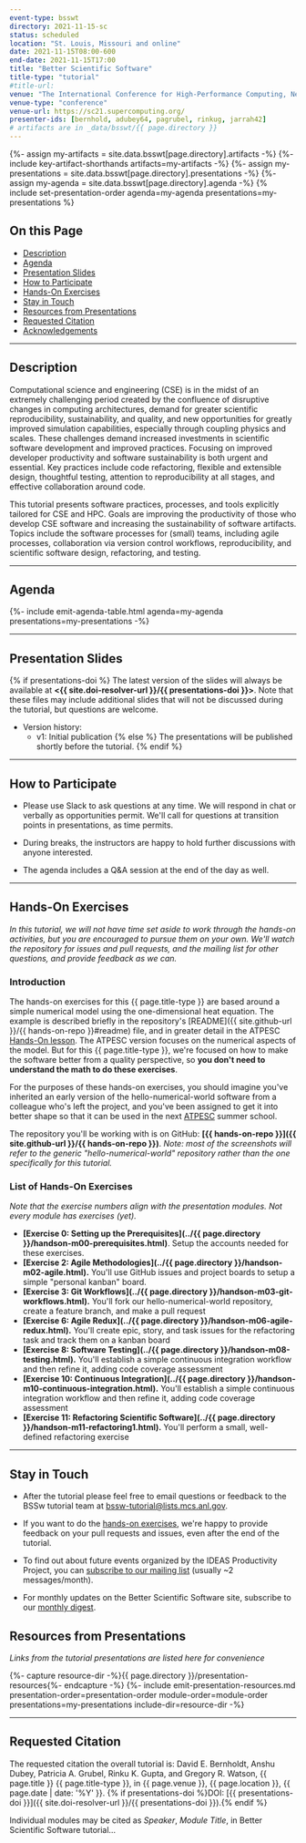 ```yaml
---
event-type: bsswt
directory: 2021-11-15-sc
status: scheduled
location: "St. Louis, Missouri and online"
date: 2021-11-15T08:00-600
end-date: 2021-11-15T17:00
title: "Better Scientific Software"
title-type: "tutorial"
#title-url:
venue: "The International Conference for High-Performance Computing, Networking, Storage, and Analysis (SC21)"
venue-type: "conference"
venue-url: https://sc21.supercomputing.org/
presenter-ids: [bernhold, adubey64, pagrubel, rinkug, jarrah42]
# artifacts are in _data/bsswt/{{ page.directory }}
---
```

{%- assign my-artifacts = site.data.bsswt[page.directory].artifacts -%}
{%- include key-artifact-shorthands artifacts=my-artifacts -%}
{%- assign my-presentations = site.data.bsswt[page.directory].presentations -%}
{%- assign my-agenda = site.data.bsswt[page.directory].agenda -%}
{% include set-presentation-order agenda=my-agenda presentations=my-presentations %}

## On this Page
* [Description](#description)
* [Agenda](#agenda)
* [Presentation Slides](#presentation-slides) 
* [How to Participate](#how-to-participate) 
* [Hands-On Exercises](#hands-on-exercises) 
* [Stay in Touch](#stay-in-touch) 
* [Resources from Presentations](#resources-from-presentations) 
* [Requested Citation](#requested-citation)
* [Acknowledgements](#acknowledgements)

---

## Description

Computational science and engineering (CSE) is in the midst of an extremely challenging period created by the confluence of disruptive changes in computing architectures, demand for greater scientific reproducibility, sustainability, and quality, and new opportunities for greatly improved simulation capabilities, especially through coupling physics and scales.  These challenges demand increased investments in scientific software development and improved practices.  Focusing on improved developer productivity and software sustainability is both urgent and essential.  Key practices include code refactoring, flexible and extensible design, thoughtful testing, attention to reproducibility at all stages, and effective collaboration around code.

This tutorial presents software practices, processes, and tools explicitly tailored for CSE and HPC.  Goals are improving the productivity of those who develop CSE software and increasing the sustainability of software artifacts. Topics include the software processes for (small) teams, including agile processes, collaboration via version control workflows, reproducibility, and scientific software design, refactoring, and testing.

---

## Agenda

{%- include emit-agenda-table.html agenda=my-agenda presentations=my-presentations -%}

---

## Presentation Slides

{% if presentations-doi %}
The latest version of the slides will always be available at **<{{ site.doi-resolver-url }}/{{ presentations-doi }}>**. Note that these files may include additional slides that will not be discussed during the tutorial, but questions are welcome.

* Version history:
  - v1: Initial publication
{% else %}
The presentations will be published shortly before the tutorial.
{% endif %}

---

## How to Participate

* Please use Slack to ask questions at any time.  We will respond in chat or verbally as opportunities permit.  We'll call for questions at transition points in presentations, as time permits.

* During breaks, the instructors are happy to hold further discussions with anyone interested.

* The agenda includes a Q&A session at the end of the day as well.

---
## Hands-On Exercises

*In this tutorial, we will not have time set aside to work through the hands-on activities, but you are encouraged to pursue them on your own.  We'll watch the repository for issues and pull requests, and the mailing list for other questions, and provide feedback as we can.*

### Introduction

The hands-on exercises for this {{ page.title-type }} are based around a simple numerical model using the one-dimensional heat equation.  The example is described briefly in the repository's [README]({{ site.github-url }}/{{ hands-on-repo }}#readme) file, and in greater detail in the ATPESC [Hands-On lesson](https://xsdk-project.github.io/MathPackagesTraining2020/lessons/hand_coded_heat/).  The ATPESC version focuses on the numerical aspects of the model.  But for this {{ page.title-type }}, we're focused on how to make the software better from a quality perspective, so **you don't need to understand the math to do these exercises**.

For the purposes of these hands-on exercises, you should imagine you've inherited an early version of the hello-numerical-world software from a colleague who's left the project, and you've been assigned to get it into better shape so that it can be used in the next [ATPESC](https://extremecomputingtraining.anl.gov/) summer school.

The repository you'll be working with is on GitHub: **[{{ hands-on-repo }}]({{ site.github-url }}/{{ hands-on-repo }})**.
*Note: most of the screenshots will refer to the generic "hello-numerical-world" repository rather than the one specifically for this tutorial.*

### List of Hands-On Exercises
*Note that the exercise numbers align with the presentation modules.  Not every module has exercises (yet).*
  * **[Exercise 0: Setting up the Prerequisites](../{{ page.directory }}/handson-m00-prerequisites.html)**. Setup the accounts needed for these exercises.
  * **[Exercise 2: Agile Methodologies](../{{ page.directory }}/handson-m02-agile.html).**  You'll use GitHub issues and project boards to setup a simple "personal kanban" board.
  * **[Exercise 3: Git Workflows](../{{ page.directory }}/handson-m03-git-workflows.html).** You'll fork our hello-numerical-world repository, create a feature branch, and make a pull request
  * **[Exercise 6: Agile Redux](../{{ page.directory }}/handson-m06-agile-redux.html).**  You'll create epic, story, and task issues for the refactoring task and track them on a kanban board
  * **[Exercise 8: Software Testing](../{{ page.directory }}/handson-m08-testing.html).** You'll establish a simple continuous integration workflow and then refine it, adding code coverage assessment
  * **[Exercise 10: Continuous Integration](../{{ page.directory }}/handson-m10-continuous-integration.html).** You'll establish a simple continuous integration workflow and then refine it, adding code coverage assessment
  * **[Exercise 11: Refactoring Scientific Software](../{{ page.directory }}/handson-m11-refactoring1.html).**  You'll perform a small, well-defined refactoring exercise

---
## Stay in Touch

* After the tutorial please feel free to email questions or feedback to the BSSw tutorial team at <bssw-tutorial@lists.mcs.anl.gov>.

* If you want to do the [hands-on exercises](#hands-on-exercises), we're happy to provide feedback on your pull requests and issues, even after the end of the tutorial.

* To find out about future events organized by the IDEAS Productivity Project, you can [subscribe to our mailing list](http://eepurl.com/cQCyJ5) (usually ~2 messages/month).

* For monthly updates on the Better Scientific Software site, subscribe to our [monthly digest](https://bssw.io/pages/receive-our-email-digest).


## Resources from Presentations

*Links from the tutorial presentations are listed here for convenience*

{%- capture resource-dir -%}{{ page.directory }}/presentation-resources{%- endcapture -%}
{%- include emit-presentation-resources.md presentation-order=presentation-order module-order=module-order presentations=my-presentations include-dir=resource-dir -%}

---

## Requested Citation

The requested citation the overall tutorial is: David E. Bernholdt, Anshu Dubey, Patricia A. Grubel, Rinku K. Gupta, and Gregory R. Watson, {{ page.title }} {{ page.title-type }}, in {{ page.venue }}, {{ page.location }}, {{ page.date | date: '%Y' }}. {% if presentations-doi %}DOI: [{{ presentations-doi }}]({{ site.doi-resolver-url }}/{{ presentations-doi }}).{% endif %}

Individual modules may be cited as *Speaker*, *Module Title*, in Better Scientific Software tutorial…
